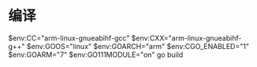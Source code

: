 # 编译

$env:CC="arm-linux-gnueabihf-gcc"
$env:CXX="arm-linux-gnueabihf-g++"
$env:GOOS="linux"
$env:GOARCH="arm"
$env:CGO_ENABLED="1"
$env:GOARM="7"
$env:GO111MODULE="on"
go build
